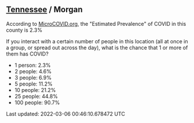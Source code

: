 
## [Tennessee](/united-states/tennessee) / Morgan

According to [MicroCOVID.org](http://microcovid.org),
the "Estimated Prevalence" of COVID in this county is 2.3%

If you interact with a certain number of people in this location
(all at once in a group, or spread out across the day), what is the chance that
1 or more of them has COVID?

- 1 person: 2.3%
- 2 people: 4.6%
- 3 people: 6.9%
- 5 people: 11.2%
- 10 people: 21.2%
- 25 people: 44.8%
- 100 people: 90.7%

Last updated: 2022-03-06 00:46:10.678472 UTC
